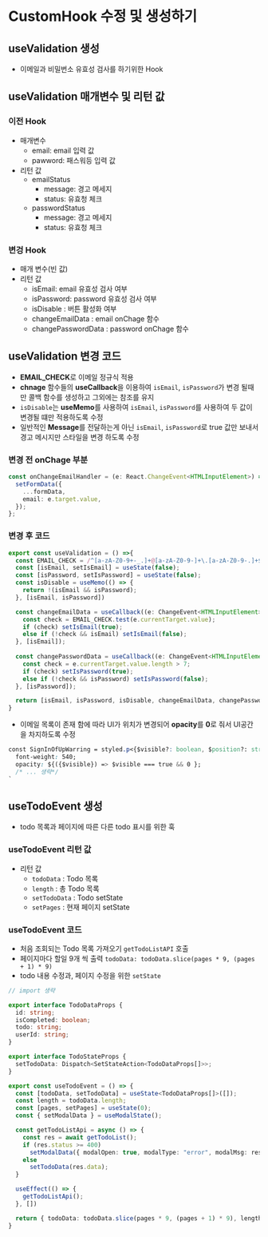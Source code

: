 # CustomHook 수정 및 생성하기

## useValidation 생성

- 이메일과 비밀번소 유효성 검사를 하기위한 Hook

## useValidation 매개변수 및 리턴 값

### 이전 Hook

- 매개변수
  - email: email 입력 값
  - pawword: 패스워등 입력 값
- 리턴 값
  - emailStatus
    - message: 경고 메세지
    - status: 유효청 체크
  - passwordStatus
    - message: 경고 메세지
    - status: 유효청 체크

### 변겅 Hook

- 매개 변수(빈 값)
- 리턴 값
  - isEmail: email 유효성 검사 여부
  - isPassword: password 유효성 검사 여부
  - isDisable : 버튼 활성화 여부
  - changeEmailData : email onChage 함수
  - changePasswordData : password onChage 함수

## useValidation 변경 코드

- **EMAIL_CHECK**로 이메일 정규식 적용
- **chnage** 함수들의 **useCallback**을 이용하여 `isEmail`, `isPassword`가 변경 될때만 콜백 함수를 생성하고 그외에는 참조를 유지
- `isDisable`는 **useMemo**를 사용하여 `isEmail`, `isPassword`를 사용하여 두 값이 변경될 떄만 적용하도록 수정
- 일반적인 **Message**를 전달하는게 아닌 `isEmail`, `isPassword`로 true 값만 보내서 경고 메시지만 스타일을 변경 하도록 수정

### 변경 전 onChage 부분

```typescript
const onChangeEmailHandler = (e: React.ChangeEvent<HTMLInputElement>) => {
  setFormData({
    ...formData,
    email: e.target.value,
  });
};
```

### 변경 후 코드

```typescript
export const useValidation = () =>{
  const EMAIL_CHECK = /^[a-zA-Z0-9+-_.]+@[a-zA-Z0-9-]+\.[a-zA-Z0-9-.]+$/;
  const [isEmail, setIsEmail] = useState(false);
  const [isPassword, setIsPassword] = useState(false);
  const isDisable = useMemo(() => {
    return !(isEmail && isPassword);
  }, [isEmail, isPassword]) 

  const changeEmailData = useCallback((e: ChangeEvent<HTMLInputElement>) => {
    const check = EMAIL_CHECK.test(e.currentTarget.value);
    if (check) setIsEmail(true);
    else if (!check && isEmail) setIsEmail(false); 
  }, [isEmail]);
  
  const changePasswordData = useCallback((e: ChangeEvent<HTMLInputElement>) => {
    const check = e.currentTarget.value.length > 7;
    if (check) setIsPassword(true);
    else if (!check && isPassword) setIsPassword(false);
  }, [isPassword]);

  return [isEmail, isPassword, isDisable, changeEmailData, changePasswordData] as const
}
```

- 이메일 목록이 존재 함에 따라 UI가 위치가 변경되어 **opacity**를 **0**로 줘서 UI공간을 차지하도록 수정

```CSS
const SignInOfUpWarring = styled.p<{$visible?: boolean, $position?: string}>`
  font-weight: 540;
  opacity: ${({$visible}) => $visible === true && 0 };
  /* ... 생략*/
`
```

## useTodoEvent 생성

- todo 목록과 페이지에 따른 다른 todo 표시를 위한 훅

### useTodoEvent 리턴 값

- 리턴 값
  - `todoData` : Todo 목록
  - `length` : 총 Todo 목록
  - `setTodoData` : Todo setState
  - `setPages` : 현재 페이지 setState

### useTodoEvent 코드

- 처음 조회되는 Todo 목록 가져오기 `getTodoListAPI` 호출
- 페이지마다 할일 9개 씩 출력 `todoData: todoData.slice(pages * 9, (pages + 1) * 9)`
- todo 내용 수정과, 페이지 수정을 위한 `setState`

```typescript
// import 생략

export interface TodoDataProps {
  id: string;
  isCompleted: boolean;
  todo: string;
  userId: string;
}

export interface TodoStateProps {
  setTodoData: Dispatch<SetStateAction<TodoDataProps[]>>;
}

export const useTodoEvent = () => {
  const [todoData, setTodoData] = useState<TodoDataProps[]>([]);
  const length = todoData.length;
  const [pages, setPages] = useState(0);
  const { setModalData } = useModalState();

  const getTodoListApi = async () => {
    const res = await getTodoList();
    if (res.status >= 400)
      setModalData({ modalOpen: true, modalType: "error", modalMsg: res.data});
    else 
      setTodoData(res.data);
  }

  useEffect(() => {
    getTodoListApi();
  }, [])

  return { todoData: todoData.slice(pages * 9, (pages + 1) * 9), length, setTodoData, setPages };
}
```
